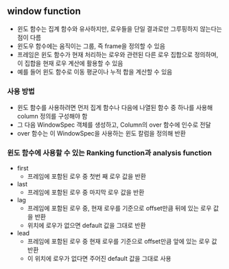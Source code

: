 ## window function
- 윈도 함수는 집계 함수와 유사하지만, 로우들을 단일 결과로만 그루핑하지 않는다는 점이 다름
- 윈도우 함수에는 움직이는 그룹, 즉 frame을 정의할 수 있음
- 프레임은 윈도 함수가 현재 처리하는 로우와 관련된 다른 로우 집합으로 정의하며, 이 집합을 현재 로우 계산에 활용할 수 있음
- 예를 들어 윈도 함수로 이동 평균이나 누적 합을 계산할 수 있음

### 사용 방법
- 윈도 함수를 사용하려면 먼저 집계 함수나 다음에 나열된 함수 중 하나를 사용해 column 정의를 구성해야 함
- 그 다음 WindowSpec 객체를 생성하고, Column의 over 함수에 인수로 전달
- over 함수는 이 WindowSpec을 사용하는 윈도 칼럼을 정의해 반환

### 윈도 함수에 사용할 수 있는 Ranking function과 analysis function
- first
  - 프레임에 포함된 로우 중 첫번 째 로우 값을 반환
- last
  - 프레임에 포함된 로우 중 마지막 로우 값을 반환
- lag
  - 프레임에 포함된 로우 중, 현재 로우를 기준으로 offset만큼 뒤에 있는 로우 값을 반환
  - 위치에 로우가 없으면 default 값을 그대로 반환
- lead
  - 프레임에 포함된 로우 중 현재 로우를 기준으로 offset만큼 앞에 있는 로우 값 반환
  - 이 위치에 로우가 없다면 주어진 default 값을 그대로 사용 